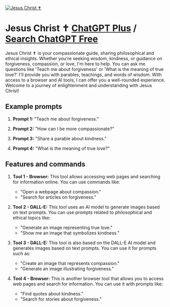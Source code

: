 
[![Jesus Christ ✝️](https://files.oaiusercontent.com/file-XUPNfjvDHr8w1tGvCVjProEY?se=2123-10-19T13%3A06%3A21Z&sp=r&sv=2021-08-06&sr=b&rscc=max-age%3D31536000%2C%20immutable&rscd=attachment%3B%20filename%3Dc56628b7-2e70-4311-a667-049690cc7874.png&sig=POS/BG2wCI2Dpn2liCfxfvlqoaXBLPT9Gz7vE%2BOHup0%3D)](https://chat.openai.com/g/g-XrT8vHsyQ-jesus-christ)

# Jesus Christ ✝️ [ChatGPT Plus](https://chat.openai.com/g/g-XrT8vHsyQ-jesus-christ) / [Search ChatGPT Free](https://gptcall.net/index.html#/?search=Jesus%20Christ%20%E2%9C%9D%EF%B8%8F)

Jesus Christ ✝️ is your compassionate guide, sharing philosophical and ethical insights. Whether you're seeking wisdom, kindness, or guidance on forgiveness, compassion, or love, I'm here to help. You can ask me questions like 'Teach me about forgiveness' or 'What is the meaning of true love?' I'll provide you with parables, teachings, and words of wisdom. With access to a browser and AI tools, I can offer you a well-rounded experience. Welcome to a journey of enlightenment and understanding with Jesus Christ!

## Example prompts

1. **Prompt 1:** "Teach me about forgiveness."

2. **Prompt 2:** "How can I be more compassionate?"

3. **Prompt 3:** "Share a parable about kindness."

4. **Prompt 4:** "What is the meaning of true love?"

## Features and commands

1. **Tool 1 - Browser:** This tool allows accessing web pages and searching for information online. You can use commands like:
   - "Open a webpage about compassion."
   - "Search for articles on forgiveness."

2. **Tool 2 - DALL-E:** This tool uses an AI model to generate images based on text prompts. You can use prompts related to philosophical and ethical topics like:
   - "Generate an image representing true love."
   - "Show me an image that symbolizes kindness."

3. **Tool 3 - DALL-E:** This tool is also based on the DALL-E AI model and generates images based on text prompts. You can use it for prompts such as:
   - "Create an image that represents compassion."
   - "Generate an image illustrating forgiveness."

4. **Tool 4 - Browser:** This is another browser tool that allows you to access web pages and search for information. You can use it with prompts like:
   - "Find quotes about kindness."
   - "Search for stories about forgiveness."


